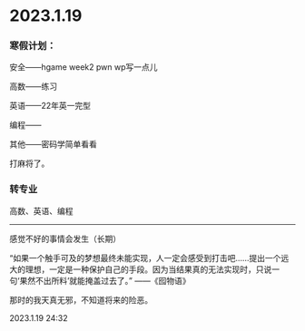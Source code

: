 # 2023.1.19

### 寒假计划：

安全——hgame week2 pwn wp写一点儿

高数——练习

英语——22年英一完型

编程——

其他——密码学简单看看

打麻将了。

### 转专业

高数、英语、编程

------

感觉不好的事情会发生（长期）

“如果一个触手可及的梦想最终未能实现，人一定会感受到打击吧……提出一个远大的理想，一定是一种保护自己的手段。因为当结果真的无法实现时，只说一句‘果然不出所料’就能掩盖过去了。” ——《囮物语》

那时的我天真无邪，不知道将来的险恶。

2023.1.19 24:32